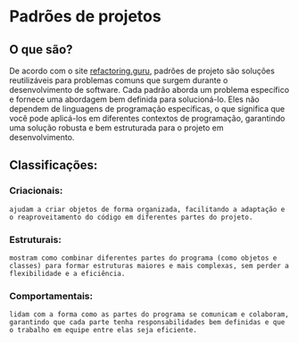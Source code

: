 # Padrões de projetos

## O que são?

De acordo com o site [refactoring.guru](https://refactoring.guru/pt-br/design-patterns), padrões de projeto são soluções reutilizáveis para problemas comuns que surgem durante o desenvolvimento de software. Cada padrão aborda um problema específico e fornece uma abordagem bem definida para solucioná-lo. Eles não dependem de linguagens de programação específicas, o que significa que você pode aplicá-los em diferentes contextos de programação, garantindo uma solução robusta e bem estruturada para o projeto em desenvolvimento. 


## Classificações:

### Criacionais:
    ajudam a criar objetos de forma organizada, facilitando a adaptação e o reaproveitamento do código em diferentes partes do projeto.

### Estruturais:
    mostram como combinar diferentes partes do programa (como objetos e classes) para formar estruturas maiores e mais complexas, sem perder a flexibilidade e a eficiência.

### Comportamentais:
    lidam com a forma como as partes do programa se comunicam e colaboram, garantindo que cada parte tenha responsabilidades bem definidas e que o trabalho em equipe entre elas seja eficiente.
